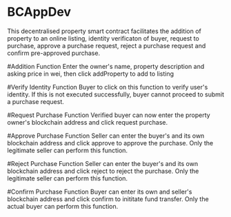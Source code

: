 # BCAppDev

This decentralised property smart contract facilitates the addition of property to an online listing, identity verificaton of buyer, 
request to purchase, approve a purchase request, reject a purchase request and confirm pre-approved purchase.

#Addition Function
Enter the owner's name, property description and asking price in wei, then click addProperty to add to listing

#Verify Identity Function
Buyer to click on this function to verify user's identity. If this is not executed successfully, buyer cannot proceed to submit a purchase request.

#Request Purchase Function
Verified buyer can now enter the property owner's blockchain address and click request purchase.

#Approve Purchase Function
Seller can enter the buyer's and its own blockchain address and click approve to approve the purchase. Only the legitimate seller can perform this function.

#Reject Purchase Function
Seller can enter the buyer's and its own blockchain address and click reject to reject the purchase. Only the legitimate seller can perform this function.

#Confirm Purchase Function
Buyer can enter its own and seller's blockchain address and click confirm to inititate fund transfer. Only the actual buyer can perform this function.